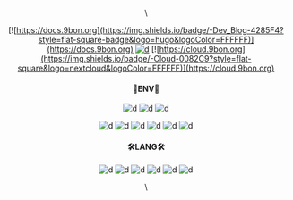 <div align="center">

\\<!--![header](https://capsule-render.vercel.app/api?type=waving&color=auto&height=300&section=header&text=Bonehyeon%20Gu&fontSize=90&animation=fadeIn)-->

[![https://docs.9bon.org](https://img.shields.io/badge/-Dev_Blog-4285F4?style=flat-square-badge&logo=hugo&logoColor=FFFFFF)](https://docs.9bon.org) [![d](https://img.shields.io/badge/-Mail-EA4335?style=flat-square&logo=gmail&logoColor=FFFFFF)](tayasriel@gmail.com) [![https://cloud.9bon.org](https://img.shields.io/badge/-Cloud-0082C9?style=flat-square&logo=nextcloud&logoColor=FFFFFF)](https://cloud.9bon.org) 

#### 🧰ENV🧰
![d](https://img.shields.io/badge/-debian-A81D33?style=for-the-badge&logo=debian) ![d](https://img.shields.io/badge/-ubuntu-E95420?style=for-the-badge&logo=ubuntu&logoColor=FFFFFF) ![d](https://img.shields.io/badge/-Kubernetes-326CE5?style=for-the-badge&logo=Kubernetes&logoColor=FFFFFF)

![d](https://img.shields.io/badge/-Nginx-009639?style=flat-square&logo=nginx) ![d](https://img.shields.io/badge/-Apache-D22128?style=flat-square&logo=apache) ![d](https://img.shields.io/badge/-Tomcat-F8DC75?style=flat-square&logo=ApacheTomcat&logoColor=FFFFFF
) ![d](https://img.shields.io/badge/-Flask-000000?style=flat-square&logo=flask&logoColor=FFFFFF) ![d](https://img.shields.io/badge/-MariaDB-003545?style=flat-square&logo=mariadb&logoColor=FFFFFF) ![d](https://img.shields.io/badge/-MSSQL-CC2927?style=flat-square&logo=MicrosoftSQLServer&logoColor=FFFFFF) 

#### 🛠LANG🛠
![d](https://img.shields.io/badge/-Fortran-734F96?style=flat-square&logo=fortran&logoColor=FFFFFF) ![d](https://img.shields.io/badge/-C%2B%2B-00599C?style=flat-square&logo=c%2B%2B&logoColor=FFFFFF) ![d](https://img.shields.io/badge/-Java-007396?style=flat-square&logo=java&logoColor=FFFFFF) ![d](https://img.shields.io/badge/-Python-3776AB?style=flat-square&logo=python&logoColor=FFFFFF) ![d](https://img.shields.io/badge/-PHP-777BB4?style=flat-square&logo=php&logoColor=FFFFFF) ![d](https://img.shields.io/badge/-JS-F7DF1E?style=flat-square&logo=javascript&logoColor=FFFFFF) 

\\<!--![![solved.ac tier](http://mazassumnida.wtf/api/v2/generate_badge?boj=whwhdtk)](https://solved.ac/whwhdtk)-->

</div>


